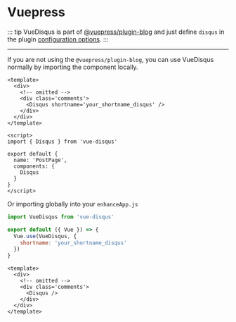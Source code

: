 # Vuepress

::: tip
VueDisqus is part of [@vuepress/plugin-blog](https://vuepress-plugin-blog.ulivz.com/) and just define `disqus` in the plugin [configuration options](https://vuepress-plugin-blog.ulivz.com/guide/getting-started.html#comment).
:::

---

If you are not using the `@vuepress/plugin-blog`, you can use VueDisqus normally by importing the component locally.

```vue
<template>
  <div>
    <!-- omitted -->
    <div class='comments'>
      <Disqus shortname='your_shortname_disqus' />
    </div>
  </div>
</template>

<script>
import { Disqus } from 'vue-disqus'

export default {
  name: 'PostPage',
  components: {
    Disqus
  }
}
</script>
```

Or importing globally into your `enhanceApp.js`

```js
import VueDisqus from 'vue-disqus'

export default ({ Vue }) => {
  Vue.use(VueDisqus, {
    shortname: 'your_shortname_disqus'
  })
}
```

```vue
<template>
  <div>
    <!-- omitted -->
    <div class='comments'>
      <Disqus />
    </div>
  </div>
</template>
```
